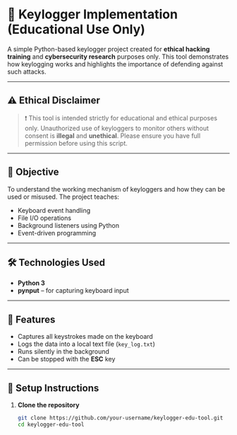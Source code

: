 # 🎯 Keylogger Implementation (Educational Use Only)

A simple Python-based keylogger project created for **ethical hacking training** and **cybersecurity research** purposes only. This tool demonstrates how keylogging works and highlights the importance of defending against such attacks.

---

## ⚠️ Ethical Disclaimer

> ❗ This tool is intended strictly for educational and ethical purposes only.
> Unauthorized use of keyloggers to monitor others without consent is **illegal** and **unethical**.
> Please ensure you have full permission before using this script.

---

## 📌 Objective

To understand the working mechanism of keyloggers and how they can be used or misused. The project teaches:
- Keyboard event handling
- File I/O operations
- Background listeners using Python
- Event-driven programming

---

## 🛠️ Technologies Used

- **Python 3**
- **pynput** – for capturing keyboard input

---

## 🧪 Features

- Captures all keystrokes made on the keyboard
- Logs the data into a local text file (`key_log.txt`)
- Runs silently in the background
- Can be stopped with the **ESC** key

---

## 🧰 Setup Instructions

1. **Clone the repository**
   ```bash
   git clone https://github.com/your-username/keylogger-edu-tool.git
   cd keylogger-edu-tool
